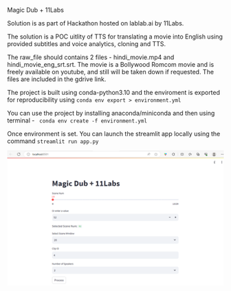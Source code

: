 Magic Dub + 11Labs 

Solution is as part of Hackathon hosted on lablab.ai by 11Labs.

The solution is a POC uitlity of TTS for translating a movie into English using provided subtitles and voice analytics, cloning and TTS. 

The raw_file should contains 2 files - hindi_movie.mp4 and hindi_movie_eng_srt.srt. The movie is a Bollywood Romcom movie and is freely available on youtube, and still will be taken down if requested. The files are included in the gdrive link.

The project is built using conda-python3.10 and the enviroment is exported for reproducibility using ``conda env export > environment.yml``

You can use the project by installing anaconda/miniconda and then using terminal
    - ``` conda env create -f environment.yml```

Once environment is set. You can launch the streamlit app locally using the command 
    ``` streamlit run app.py ```

![Magic Dub Control](MagicDubControl.png)



